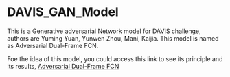 # DAVIS_GAN_Model
This is a Generative adversarial Network model for DAVIS challenge, authors are Yuming Yuan, Yunwen Zhou, Mani, Kaijia. This model is named as Adversarial Dual-Frame FCN.

Foe the idea of this model, you could access this link to see its principle and its results, [Adversarial Dual-Frame FCN](https://docs.google.com/presentation/d/1k8rO1-2coHTip0Ce5fQkh9rRY_gotq4ieNQ2QNhHB3M/edit?usp=sharing)
